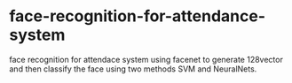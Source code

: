 # face-recognition-for-attendance-system

face recognition for attendace system using facenet to generate 128vector and then classify the face using two methods SVM and NeuralNets.
